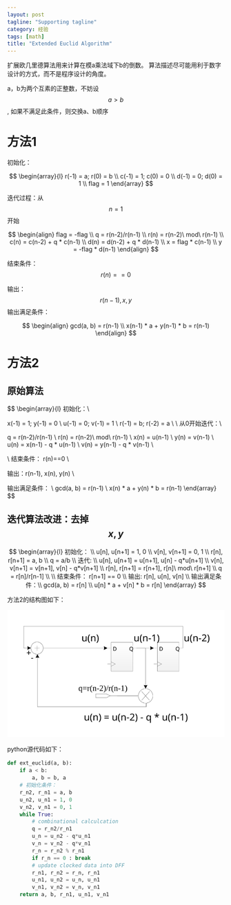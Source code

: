 ```yaml
---
layout: post
tagline: "Supporting tagline"
category: 经验
tags: [math]
title: "Extended Euclid Algorithm"
---
```

扩展欧几里德算法用来计算在模a乘法域下b的倒数。
算法描述尽可能用利于数字设计的方式，而不是程序设计的角度。

a，b为两个互素的正整数，不妨设 $$a > b$$, 如果不满足此条件，则交换a、b顺序

# 方法1

初始化：

$$
\begin{array}{l}
r(-1) = a; r(0) = b  \\
c(-1) = 1; c(0) = 0  \\
d(-1) = 0; d(0) = 1  \\
flag = 1
\end{array}
$$

迭代过程：从 $$n=1$$ 开始

$$
\begin{align}
flag = -flag    \\
q = r(n-2)/r(n-1)			\\
r(n) = r(n-2)\ mod\ r(n-1)  \\
c(n) = c(n-2) + q * c(n-1)  \\
d(n) = d(n-2) + q * d(n-1)  \\
x = flag * c(n-1)     \\
y = -flag * d(n-1)
\end{align}
$$

结束条件： $$r(n) == 0$$

输出： $$r(n-1), x, y $$
输出满足条件：

$$
\begin{align}
gcd(a, b) = r(n-1)      \\
x(n-1) * a + y(n-1) * b = r(n-1)
\end{align}
$$

# 方法2

## 原始算法

$$
\begin{array}{l}
初始化：\\

x(-1) = 1; y(-1) = 0 \\
u(-1) = 0; v(-1) = 1 \\
r(-1) = b; r(-2) = a \\
\\
从0开始迭代：\\

q = r(n-2)/r(n-1)			\\
r(n) = r(n-2)\ mod\ r(n-1)  \\
x(n) = u(n-1)				\\
y(n) = v(n-1)				\\
u(n) = x(n-1) - q * u(n-1)  \\
v(n) = y(n-1) - q * v(n-1)  \\

\\
结束条件： r(n)==0 \\

输出：r(n-1), x(n), y(n) \\

输出满足条件： \\
gcd(a, b) = r(n-1)      \\
x(n) * a + y(n) * b = r(n-1)
\end{array}
$$

## 迭代算法改进：去掉 $$x, y$$

$$
\begin{array}{l}
初始化： \\
u[n], u[n+1] = 1, 0   \\
v[n], v[n+1] = 0, 1   \\
r[n], r[n+1] = a, b   \\
q = a/b  \\
迭代: \\
u[n], u[n+1] = u[n+1], u[n] - q*u[n+1]   \\
v[n], v[n+1] = v[n+1], v[n] - q*v[n+1]   \\
r[n], r[n+1] = r[n+1], r[n]\ mod\ r[n+1]  \\
q = r[n]/r[n-1]			\\
\\
结束条件： r[n+1] == 0 \\
输出: r[n], u[n], v[n] \\
输出满足条件：\\
gcd(a, b) = r[n]      \\
u[n] * a + v[n] * b = r[n]
\end{array}
$$

方法2的结构图如下：

![u（n）的计算结构](/img/rsa.svg)

python源代码如下：

~~~ python
def ext_euclid(a, b):
    if a < b:
        a, b = b, a
    # 初始化条件：
    r_n2, r_n1 = a, b
    u_n2, u_n1 = 1, 0
    v_n2, v_n1 = 0, 1
    while True:
        # combinational calculcation
        q = r_n2/r_n1
        u_n = u_n2 - q*u_n1
        v_n = v_n2 - q*v_n1
        r_n = r_n2 % r_n1
        if r_n == 0 : break
        # update clocked data into DFF
        r_n1, r_n2 = r_n, r_n1
        u_n1, u_n2 = u_n, u_n1
        v_n1, v_n2 = v_n, v_n1
    return a, b, r_n1, u_n1, v_n1
~~~
